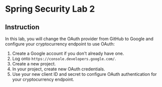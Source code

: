# Spring Security Lab 2

## Instruction

In this lab, you will change the OAuth provider from GitHub to Google and
configure your cryptocurrency endpoint to use OAuth:

1. Create a Google account if you don't already have one.
2. Log onto `https://console.developers.google.com/`.
3. Create a new project.
4. In your project, create new OAuth credentials.
5. Use your new client ID and secret to configure OAuth authentication for your
   cryptocurrency endpoint.